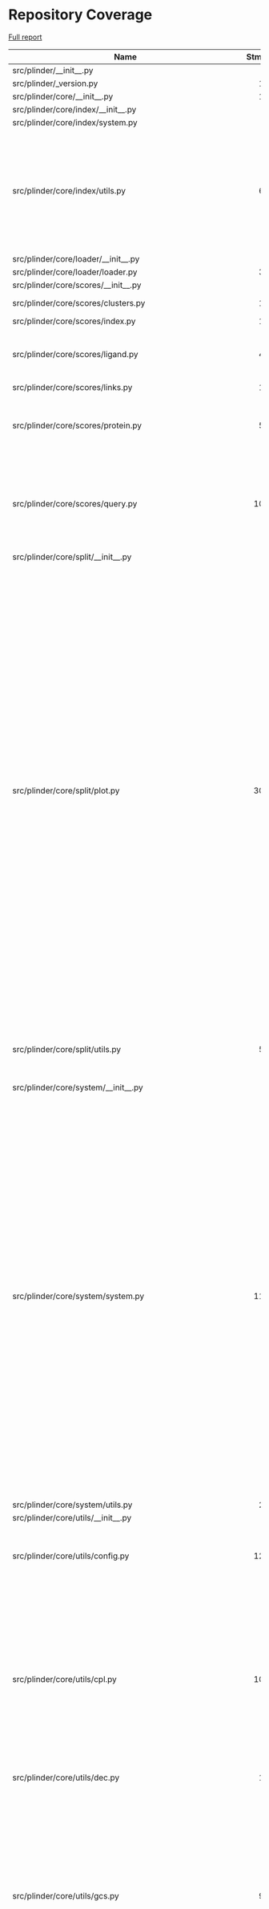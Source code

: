 # Repository Coverage

[Full report](https://htmlpreview.github.io/?https://github.com/plinder-org/plinder/blob/python-coverage-comment-action-data/htmlcov/index.html)

| Name                                                          |    Stmts |     Miss |   Branch |   BrPart |        Cover |   Missing |
|-------------------------------------------------------------- | -------: | -------: | -------: | -------: | -----------: | --------: |
| src/plinder/\_\_init\_\_.py                                   |        4 |        0 |        0 |        0 |    100.0000% |           |
| src/plinder/\_version.py                                      |       15 |        4 |        0 |        0 |     73.3333% |     16-19 |
| src/plinder/core/\_\_init\_\_.py                              |       13 |        0 |        0 |        0 |    100.0000% |           |
| src/plinder/core/index/\_\_init\_\_.py                        |        0 |        0 |        0 |        0 |    100.0000% |           |
| src/plinder/core/index/system.py                              |        0 |        0 |        0 |        0 |    100.0000% |           |
| src/plinder/core/index/utils.py                               |       64 |        5 |       24 |        8 |     85.2273% |25->24, 76, 81-83, 120->119, 158->157, 163->158, 164->163, 170 |
| src/plinder/core/loader/\_\_init\_\_.py                       |        2 |        1 |        0 |        0 |     50.0000% |         6 |
| src/plinder/core/loader/loader.py                             |       37 |       34 |       18 |        0 |      5.4545% |      8-92 |
| src/plinder/core/scores/\_\_init\_\_.py                       |        8 |        0 |        0 |        0 |    100.0000% |           |
| src/plinder/core/scores/clusters.py                           |       19 |        2 |        4 |        2 |     82.6087% |19->18, 51-52 |
| src/plinder/core/scores/index.py                              |       16 |        1 |        2 |        1 |     88.8889% |        39 |
| src/plinder/core/scores/ligand.py                             |       46 |        3 |       14 |        5 |     86.6667% |19->18, 49-52, 58->57, 66, 93->92 |
| src/plinder/core/scores/links.py                              |       19 |        0 |        4 |        1 |     95.6522% |    20->19 |
| src/plinder/core/scores/protein.py                            |       50 |        4 |       22 |        6 |     86.1111% |19->18, 46->52, 60-61, 66->65, 76-77, 93->92 |
| src/plinder/core/scores/query.py                              |      104 |        9 |       56 |        8 |     88.1250% |49, 73, 97, 104, 173->181, 176-178, 216, 264 |
| src/plinder/core/split/\_\_init\_\_.py                        |        2 |        0 |        0 |        0 |    100.0000% |           |
| src/plinder/core/split/plot.py                                |      302 |      190 |      104 |       12 |     36.4532% |17-18, 38, 44-56, 141->140, 155, 157, 158->160, 170, 175, 188-204, 257-260, 294-312, 328-329, 378-396, 399-430, 433-475, 478-605, 608-616, 627-628, 631-662, 665-712, 715-757, 764, 766-768, 771-775, 779-822, 834 |
| src/plinder/core/split/utils.py                               |       59 |       10 |       14 |        3 |     79.4521% |19->18, 37-44, 103->105, 181-182 |
| src/plinder/core/system/\_\_init\_\_.py                       |        2 |        0 |        0 |        0 |    100.0000% |           |
| src/plinder/core/system/system.py                             |      119 |       23 |       58 |       18 |     70.0565% |29, 48->47, 62-63, 67->66, 82, 85->84, 99->102, 100->102, 105->104, 118->117, 131->130, 144->143, 157->156, 168->170, 173->172, 184->186, 189->188, 205->204, 218->217, 230-247, 250->249, 259-260, 278-289 |
| src/plinder/core/system/utils.py                              |       23 |       23 |       12 |        0 |      0.0000% |      3-39 |
| src/plinder/core/utils/\_\_init\_\_.py                        |        0 |        0 |        0 |        0 |    100.0000% |           |
| src/plinder/core/utils/config.py                              |      127 |        4 |       44 |        5 |     94.7368% |130->129, 134, 155, 264, 286 |
| src/plinder/core/utils/cpl.py                                 |      102 |       43 |       42 |       11 |     48.6111% |26->25, 27-35, 43->42, 44, 48->47, 49, 56, 61-67, 71->70, 72-83, 87->86, 100-103, 112, 139->141, 145-154, 165 |
| src/plinder/core/utils/dec.py                                 |       19 |        0 |        2 |        1 |     95.2381% |    18->17 |
| src/plinder/core/utils/gcs.py                                 |       93 |       25 |       40 |       14 |     64.6617% |26->25, 28->50, 33-35, 47, 54-58, 66->65, 79->78, 93->92, 109->108, 117-120, 124->123, 132-133, 135, 142->exit, 145, 157-164 |
| src/plinder/core/utils/log.py                                 |       37 |       12 |       14 |        2 |     64.7059% |12-13, 63-66, 83-88 |
| src/plinder/core/utils/schemas.py                             |        9 |        0 |        0 |        0 |    100.0000% |           |
| src/plinder/core/utils/unpack.py                              |       54 |        3 |       28 |        4 |     91.4634% |28, 34, 40, 80->85 |
| src/plinder/data/\_\_init\_\_.py                              |        6 |        2 |        0 |        0 |     66.6667% |       8-9 |
| src/plinder/data/\_version.py                                 |       15 |       15 |        0 |        0 |      0.0000% |     18-40 |
| src/plinder/data/clusters.py                                  |      118 |       37 |       26 |        6 |     65.9722% |194-231, 256-257, 266->exit, 273, 304-305, 319-320, 331-368, 379 |
| src/plinder/data/common/\_\_init\_\_.py                       |        0 |        0 |        0 |        0 |    100.0000% |           |
| src/plinder/data/common/\_version.py                          |        0 |        0 |        0 |        0 |    100.0000% |           |
| src/plinder/data/common/constants.py                          |       30 |        0 |        0 |        0 |    100.0000% |           |
| src/plinder/data/common/log.py                                |        3 |        0 |        0 |        0 |    100.0000% |           |
| src/plinder/data/databases.py                                 |       59 |        3 |       26 |        6 |     89.4118% |13, 95->103, 96->95, 97->96, 137->148, 153-154, 221->exit |
| src/plinder/data/final\_structure\_qc.py                      |      144 |       30 |       28 |        7 |     77.3256% |22, 45-47, 69-72, 114-123, 147, 245-246, 273-276, 360-365, 457, 480->482 |
| src/plinder/data/get\_system\_annotations.py                  |      106 |       46 |       44 |        6 |     46.6667% |59, 62-63, 73-112, 141->145, 154->exit, 156->exit, 158-175, 187-188 |
| src/plinder/data/leakage.py                                   |       93 |       83 |       16 |        0 |      9.1743% |14-15, 27-51, 59-90, 100-163, 177-229 |
| src/plinder/data/pipeline/\_\_init\_\_.py                     |        0 |        0 |        0 |        0 |    100.0000% |           |
| src/plinder/data/pipeline/config.py                           |      109 |        4 |       40 |        3 |     95.3020% |151, 174, 178, 215 |
| src/plinder/data/pipeline/io.py                               |      303 |       62 |      138 |       34 |     71.4286% |40->39, 60->59, 90->95, 93->95, 99->98, 141-167, 169->171, 175->174, 207->210, 208->207, 219->218, 258->257, 291->299, 303->302, 332->334, 338->337, 385->383, 435->434, 455, 461, 466, 470, 484->483, 491, 496-498, 522-527, 537-546, 550->549, 557->565, 560-561, 563->565, 569->568, 588-617, 621->620, 649->651 |
| src/plinder/data/pipeline/mpqueue.py                          |       65 |       15 |       18 |        8 |     72.2892% |27, 32-35, 51-56, 63->65, 68->exit, 79->78, 80-85, 88->exit, 132->exit, 135->134 |
| src/plinder/data/pipeline/pipeline.py                         |      160 |       28 |       82 |       35 |     73.1405% |53-57, 60->59, 69->68, 76->75, 84->83, 91->90, 105->104, 120->119, 127->126, 136->135, 143->142, 153->152, 163->162, 167->166, 174->173, 183->182, 193->192, 194, 197->196, 206->205, 213->212, 220->219, 230->229, 238->237, 246->245, 247-250, 258->257, 259-260, 263->262, 264, 267->266, 268-280, 283->282, 286-289, 296->295, 297-301, 304->303, 305, 308->307, 309-313, 316->315, 317, 323->322, 324-330, 333->332, 334, 340->339, 341, 392-393 |
| src/plinder/data/pipeline/tasks.py                            |      334 |      110 |      104 |       22 |     61.6438% |145->exit, 156->145, 159, 172->175, 176-177, 216->225, 279->312, 280->279, 285-286, 295-296, 325-326, 332, 337->340, 338->337, 339, 370, 394->393, 395->394, 401->403, 407-411, 412->414, 422-425, 426->395, 464, 483->479, 484->483, 721-729, 735-736, 751-770, 791-810, 819-820, 842-862, 872-912, 920-921, 929-945, 953-975, 983-984, 997-998, 1012-1029 |
| src/plinder/data/pipeline/transform.py                        |      140 |       81 |       85 |        5 |     38.6667% |26, 29-30, 34, 48, 99->101, 125-169, 187-210, 234-319, 356 |
| src/plinder/data/pipeline/utils.py                            |      301 |       83 |      126 |       21 |     69.0867% |26-27, 40->39, 49-52, 76->75, 102-103, 109->108, 141-142, 143->139, 147->143, 149->147, 154-155, 164, 166->169, 170-171, 173-174, 205-206, 228->226, 292, 323-330, 420->419, 467->465, 473, 475->491, 485-488, 491->510, 504-507, 511, 521-540, 557-586, 601-602, 617-629, 641-650 |
| src/plinder/data/save\_linked\_structures.py                  |      154 |      154 |       62 |        0 |      0.0000% |     3-362 |
| src/plinder/data/smallmolecules.py                            |      110 |       36 |       14 |        6 |     64.5161% |19-20, 26-27, 33-34, 40-41, 47-48, 54-55, 61-62, 71-72, 83-89, 101, 105-106, 116-118, 125->124, 127-129, 139-140, 152->154, 163-166 |
| src/plinder/data/splits.py                                    |      298 |      232 |       91 |        3 |     18.7661% |34->exit, 91->exit, 98->exit, 122-127, 145-152, 156-163, 167-170, 192-200, 211-223, 243-333, 354-394, 418-466, 499-517, 559-617, 654-899, 903-963 |
| src/plinder/data/structure/\_\_init\_\_.py                    |        0 |        0 |        0 |        0 |    100.0000% |           |
| src/plinder/data/structure/atoms.py                           |      301 |      148 |       78 |       20 |     47.2296% |73-75, 85-96, 103, 109->113, 115-117, 123, 127-129, 140, 147-148, 154-156, 172-175, 186, 188, 189->191, 203, 222-226, 229-231, 235-238, 275-277, 297-311, 358, 382, 392-402, 408-413, 419, 427-441, 445-448, 454-456, 478->477, 501-578, 598-613, 624, 628, 646-651, 659-664, 668-670, 677-684 |
| src/plinder/data/structure/contacts.py                        |       88 |        8 |       30 |        5 |     88.9831% |93->95, 112-113, 191->195, 207, 220, 226-232, 258-261 |
| src/plinder/data/structure/models.py                          |       23 |        0 |        0 |        0 |    100.0000% |           |
| src/plinder/data/utils/\_\_init\_\_.py                        |        0 |        0 |        0 |        0 |    100.0000% |           |
| src/plinder/data/utils/annotations/\_\_init\_\_.py            |        0 |        0 |        0 |        0 |    100.0000% |           |
| src/plinder/data/utils/annotations/aggregate\_annotations.py  |      505 |       73 |      339 |       63 |     79.1469% |85, 132->131, 142->141, 152->151, 162->161, 166->165, 170->169, 174->173, 175, 178->177, 182->181, 193->192, 196->exit, 199, 202->201, 206->205, 210->209, 219->218, 220-231, 234->233, 235-242, 256, 265, 273->272, 274, 277->276, 278, 320->319, 328->327, 336->335, 343->342, 347->346, 349, 357->356, 359, 384->390, 385->384, 387->385, 426-427, 466, 475, 481, 489-493, 502-503, 521, 532, 544, 610, 690->692, 703->702, 715->717, 725->724, 789->794, 792-793, 818->820, 822->826, 841->843, 867->879, 914->903, 934->933, 945, 978-999, 1002, 1007, 1010, 1149-1150, 1212-1215, 1218-1219, 1225->exit, 1230, 1277, 1300, 1304, 1316-1327 |
| src/plinder/data/utils/annotations/extras.py                  |      306 |       90 |       86 |       11 |     68.6224% |43->47, 66-69, 106-108, 123, 186->exit, 227, 259->256, 289, 307-312, 324, 344-348, 352-353, 357-365, 369-379, 406-415, 493->499, 521->526, 543, 556-557, 563-564, 572-573, 640->646, 655-698, 702-704, 710-725, 731-735 |
| src/plinder/data/utils/annotations/get\_ligand\_validation.py |      159 |       13 |       32 |       11 |     87.4346% |91->90, 92, 147->146, 154-158, 170, 197-201, 225->224, 234, 330->329, 338-339, 342, 361->363, 362->361, 363->362, 366 |
| src/plinder/data/utils/annotations/get\_similarity\_scores.py |      519 |      408 |      268 |       10 |     17.9161% |81-129, 133-136, 150, 207->220, 221, 227->230, 232, 233->230, 242-279, 312, 315->314, 322-323, 365-375, 383-391, 396-403, 412-497, 504-528, 533-596, 599-640, 643-650, 664-744, 755-809, 814-819, 824-900, 903-906, 909-918, 925-986, 991-1039 |
| src/plinder/data/utils/annotations/interaction\_utils.py      |      166 |       18 |       92 |        5 |     85.6589% |57-63, 70-75, 150-151, 199-202, 254, 363, 392->400 |
| src/plinder/data/utils/annotations/interface\_gap.py          |       87 |        8 |       28 |        6 |     87.8261% |53, 117, 126, 128, 164-165, 183-184 |
| src/plinder/data/utils/annotations/ligand\_utils.py           |      567 |       62 |      272 |       53 |     84.8629% |110->109, 133->exit, 165, 174, 189, 235-237, 260, 275-280, 302->291, 310, 332, 334, 336, 339-342, 346->345, 433->432, 439->441, 448->447, 458->457, 500-502, 546, 551, 577-578, 590-591, 602-603, 614-615, 627-628, 639-640, 713, 840->845, 847-850, 882-885, 918->917, 985, 1105-1106, 1108, 1128->1127, 1131->1133, 1136->1135, 1143->1142, 1147->1146, 1153->1152, 1159->1158, 1166->1165, 1167, 1173->1172, 1176->1178, 1182, 1204->1203, 1208->1207, 1215->1214, 1217, 1221->1220, 1225->1224, 1229->1228, 1233->1232, 1234-1241, 1244->1243, 1247-1248, 1252->1251, 1259-1260, 1293, 1328, 1362->1364, 1457->1461 |
| src/plinder/data/utils/annotations/mmpdb\_utils.py            |      124 |       66 |       40 |        0 |     45.1220% |35, 47-165, 173-185, 405-414 |
| src/plinder/data/utils/annotations/protein\_utils.py          |      137 |        8 |       70 |       12 |     90.3382% |47, 75->81, 79-80, 107->105, 159->161, 222, 238, 268->267, 269, 288, 336->335, 369->371, 382->381, 386->385, 387, 395->397, 415->414 |
| src/plinder/data/utils/annotations/rdkit\_utils.py            |      196 |       49 |       54 |        9 |     73.6000% |96-104, 146, 148, 153-158, 169->172, 174->161, 202-208, 212-219, 247-248, 289-296, 318-319, 369-370, 383-392, 397, 399-403, 414, 417->426, 422-423 |
| src/plinder/data/utils/annotations/save\_utils.py             |       80 |        4 |       38 |        5 |     90.6780% |39->28, 88-90, 115->117, 118->exit, 148 |
| src/plinder/data/utils/cluster.py                             |       43 |       43 |       12 |        0 |      0.0000% |     3-101 |
| src/plinder/data/utils/diffdock\_utils.py                     |      177 |      147 |       60 |        0 |     12.6582% |20, 26, 32, 38-43, 58-79, 86-93, 96-98, 102-121, 127-169, 173-188, 372-375, 379-446, 450-464, 476-520 |
| src/plinder/data/utils/tanimoto.py                            |      105 |       11 |       26 |        8 |     85.4962% |19, 31-32, 56-57, 62, 75, 137, 191, 193, 195 |
| src/plinder/eval/\_\_init\_\_.py                              |        5 |        2 |        0 |        0 |     60.0000% |       7-8 |
| src/plinder/eval/docking/\_\_init\_\_.py                      |        0 |        0 |        0 |        0 |    100.0000% |           |
| src/plinder/eval/docking/make\_plots.py                       |      113 |      113 |       24 |        0 |      0.0000% |     3-265 |
| src/plinder/eval/docking/stratify\_test\_set.py               |      117 |       29 |       38 |        8 |     74.8387% |36-73, 97->104, 159->158, 169, 225->224, 268-271, 273-276, 307-310, 323-361, 372 |
| src/plinder/eval/docking/utils.py                             |      184 |        5 |       68 |       15 |     92.0635% |46->45, 106->105, 117, 123, 147->149, 255->244, 264->287, 287->290, 298, 303->301, 307, 317, 336->338, 343->345, 345->360 |
| src/plinder/eval/docking/write\_scores.py                     |       86 |       19 |       38 |        9 |     72.5806% |40-66, 79->78, 80->79, 81->80, 84, 119->124, 126->139, 142->141, 145-146, 166->168, 226 |
| src/plinder/methods/\_\_init\_\_.py                           |        0 |        0 |        0 |        0 |    100.0000% |           |
|                                                     **TOTAL** | **7981** | **2741** | **3095** |  **513** | **61.9086%** |           |


## Setup coverage badge

Below are examples of the badges you can use in your main branch `README` file.

### Direct image

[![Coverage badge](https://raw.githubusercontent.com/plinder-org/plinder/python-coverage-comment-action-data/badge.svg)](https://htmlpreview.github.io/?https://github.com/plinder-org/plinder/blob/python-coverage-comment-action-data/htmlcov/index.html)

This is the one to use if your repository is private or if you don't want to customize anything.

### [Shields.io](https://shields.io) Json Endpoint

[![Coverage badge](https://img.shields.io/endpoint?url=https://raw.githubusercontent.com/plinder-org/plinder/python-coverage-comment-action-data/endpoint.json)](https://htmlpreview.github.io/?https://github.com/plinder-org/plinder/blob/python-coverage-comment-action-data/htmlcov/index.html)

Using this one will allow you to [customize](https://shields.io/endpoint) the look of your badge.
It won't work with private repositories. It won't be refreshed more than once per five minutes.

### [Shields.io](https://shields.io) Dynamic Badge

[![Coverage badge](https://img.shields.io/badge/dynamic/json?color=brightgreen&label=coverage&query=%24.message&url=https%3A%2F%2Fraw.githubusercontent.com%2Fplinder-org%2Fplinder%2Fpython-coverage-comment-action-data%2Fendpoint.json)](https://htmlpreview.github.io/?https://github.com/plinder-org/plinder/blob/python-coverage-comment-action-data/htmlcov/index.html)

This one will always be the same color. It won't work for private repos. I'm not even sure why we included it.

## What is that?

This branch is part of the
[python-coverage-comment-action](https://github.com/marketplace/actions/python-coverage-comment)
GitHub Action. All the files in this branch are automatically generated and may be
overwritten at any moment.